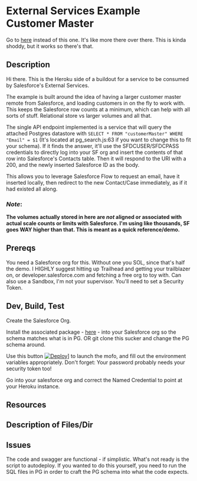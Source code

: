 # External Services Example Customer Master

Go to [here](https://github.com/cowie/SFDC-External_Services_SF_Row_Segmentation) instead of this one. It's like more there over there. This is kinda shoddy, but it works so there's that.

## Description
Hi there. This is the Heroku side of a buildout for a service to be consumed by Salesforce's External Services. 

The example is built around the idea of having a larger customer master remote from Salesforce, and loading customers in on the fly to work with. This keeps the Salesforce row counts at a minimum, which can help with all sorts of stuff. Relational store vs larger volumes and all that.

The single API endpoint implemented is a service that will query the attached Postgres datastore with `SELECT * FROM "customerMaster" WHERE "Email" = $1` (It's located at pg_search.js:63 if you want to change this to fit your schema). If it finds the answer, it'll use the SFDCUSER/SFDCPASS credentials to directly log into your SF org and insert the contents of that row into Salesforce's Contacts table. Then it will respond to the URI with a 200, and the newly inserted Salesforce ID as the body.

This allows you to leverage Salesforce Flow to request an email, have it inserted locally, then redirect to the new Contact/Case immediately, as if it had existed all along.

### *Note*: 
**The volumes actually stored in here are *not* aligned or associated with actual scale counts or limits with Salesforce. I'm using like thousands, SF goes WAY higher than that. This is meant as a quick reference/demo.**

## Prereqs
You need a Salesforce org for this. Without one you SOL, since that's half the demo. I HIGHLY suggest hitting up Trailhead and getting your trailblazer on, or developer.salesforce.com and fetching a free org to toy with. Can also use a Sandbox, I'm not your supervisor. You'll need to set a Security Token.

## Dev, Build, Test

Create the Salesforce Org. 

Install the associated package - [here](https://github.com/cowie/SFDC-External_Services_SF_Row_Segmentation) - into your Salesforce org so the schema matches what is in PG. OR git clone this sucker and change the PG schema around.

Use this button [![Deploy](https://www.herokucdn.com/deploy/button.svg)](https://heroku.com/deploy?template=https://github.com/cowie/Heroku-External_Services_SF_Row_Segmentation)] to launch the mofo, and fill out the environment variables appropriately. Don't forget: Your password probably needs your security token too!

Go into your salesforce org and correct the Named Credential to point at your Heroku instance.

## Resources

## Description of Files/Dir

## Issues

The code and swagger are functional - if simplistic. What's not ready is the script to autodeploy. If you wanted to do this yourself, you need to run the SQL files in PG in order to craft the PG schema into what the code expects.